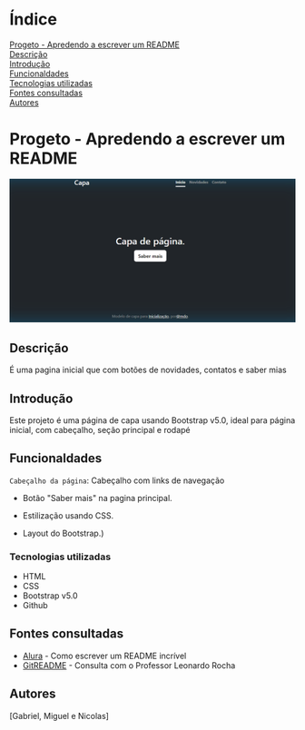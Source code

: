 # Índice

[Progeto - Apredendo a escrever um README](#progeto---apredendo-a-escrever-um-readme)  
[Descrição ](#descri%C3%A7%C3%A3o)  
[Introdução](#introdu%C3%A7%C3%A3o)  
[Funcionaldades](#funcionaldades)  
[Tecnologias utilizadas](#tecnologias-utilizadas)  
[Fontes consultadas](#fontes-consultadas)  
[Autores](#autores)  


# Progeto - Apredendo a escrever um README
![imagem info](img/IMG.png) 

## Descrição 
É uma pagina inicial que com botões de novidades, contatos e saber mias
## Introdução 
Este projeto é uma página de capa  usando Bootstrap v5.0,  ideal para página inicial, com cabeçalho, seção  principal e rodapé
## Funcionaldades
`Cabeçalho da página`: Cabeçalho com links de navegação
* Botão "Saber mais" na pagina principal.
* Estilização usando CSS.

* Layout do Bootstrap.) 
### Tecnologias utilizadas
* HTML 
* CSS
* Bootstrap v5.0
* Github
## Fontes consultadas

* [Alura](https://www.alura.com.br/artigos/escrever-bom-readme) - Como escrever um README incrível 
* [GitREADME](https://gist.github.com/lohhans/f8da0b147550df3f96914d3797e9fb89) - 
Consulta com o Professor Leonardo Rocha
## Autores
[Gabriel, Miguel e Nicolas]